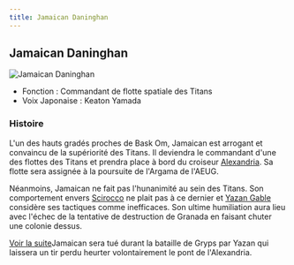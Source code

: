 ```yaml
---
title: Jamaican Daninghan
---
```


Jamaican Daninghan
------------------


![Jamaican Daninghan](/images/stories/saga/zetagundam/persos/jamaican-daninghan.png)


* Fonction : Commandant de flotte spatiale des Titans
* Voix Japonaise : Keaton Yamada


### Histoire


L'un des hauts gradés proches de Bask Om, Jamaican est arrogant et convaincu de la supériorité des Titans. Il deviendra le commandant d'une des flottes des Titans et prendra place à bord du croiseur [Alexandria](uc/zeta-gundam/alexandria.html). Sa flotte sera assignée à la poursuite de l'Argama de l'AEUG. 


Néanmoins, Jamaican ne fait pas l'hunanimité au sein des Titans. Son comportement envers [Scirocco](uc/zeta-gundam/paptimus-scirocco.html) ne plait pas à ce dernier et [Yazan Gable](uc/zeta-gundam/yazan-gable.html) considère ses tactiques comme inefficaces. Son ultime humiliation aura lieu avec l'échec de la tentative de destruction de Granada en faisant chuter une colonie dessus. 


[Voir la suite](javascript:spoiler();)Jamaican sera tué durant la bataille de Gryps par Yazan qui laissera un tir perdu heurter volontairement le pont de l'Alexandria.


